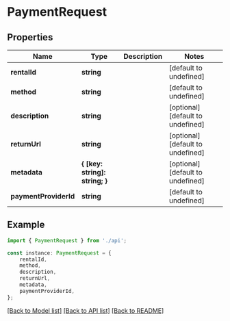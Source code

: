 # PaymentRequest


## Properties

Name | Type | Description | Notes
------------ | ------------- | ------------- | -------------
**rentalId** | **string** |  | [default to undefined]
**method** | **string** |  | [default to undefined]
**description** | **string** |  | [optional] [default to undefined]
**returnUrl** | **string** |  | [optional] [default to undefined]
**metadata** | **{ [key: string]: string; }** |  | [optional] [default to undefined]
**paymentProviderId** | **string** |  | [default to undefined]

## Example

```typescript
import { PaymentRequest } from './api';

const instance: PaymentRequest = {
    rentalId,
    method,
    description,
    returnUrl,
    metadata,
    paymentProviderId,
};
```

[[Back to Model list]](../README.md#documentation-for-models) [[Back to API list]](../README.md#documentation-for-api-endpoints) [[Back to README]](../README.md)
